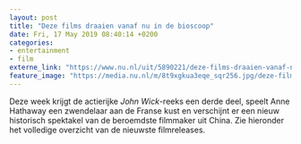 ```yaml
---
layout: post
title: "Deze films draaien vanaf nu in de bioscoop"
date: Fri, 17 May 2019 08:40:14 +0200
categories: 
- entertainment 
- film 
externe_link: "https://www.nu.nl/uit/5890221/deze-films-draaien-vanaf-nu-in-de-bioscoop.html"
feature_image: "https://media.nu.nl/m/8t9xgkua3eqe_sqr256.jpg/deze-films-draaien-vanaf-nu-in-de-bioscoop.jpg"
---
```


Deze week krijgt de actierijke <em>John Wick</em>-reeks een derde deel, speelt Anne Hathaway een zwendelaar aan de Franse kust en verschijnt er een nieuw historisch spektakel van de beroemdste filmmaker uit China. Zie hieronder het volledige overzicht van de nieuwste filmreleases.
